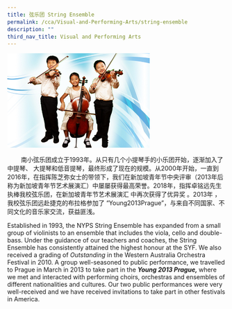 ```yaml
---
title: 弦乐团 String Ensemble
permalink: /cca/Visual-and-Performing-Arts/string-ensemble
description: ""
third_nav_title: Visual and Performing Arts
---
```

<img src="/images/String-Ensemble.jpeg" 
     style="width:65%">


<p>&nbsp; &nbsp; &nbsp; &nbsp; 南小弦乐团成立于1993年。从只有几个小提琴手的小乐团开始，逐渐加入了中提琴、 大提琴和低音提琴，最终形成了现在的规模。从2000年开始，一直到2016年，在指挥陈芝弥女士的带领下，我们在新加坡青年节中央评审（2013年后称为新加坡青年节艺术展演汇）中屡屡获得最高荣誉。2018年，指挥卓铭远先生执棒我校弦乐团，在新加坡青年节艺术展演汇 中再次获得了优异奖 。2013年 ， 我校弦乐团远赴捷克的布拉格参加了 &ldquo;Young2013Prague&rdquo;，与来自不同国家、不同文化的音乐家交流，获益匪浅。</p>
<p>Established in 1993, the NYPS String Ensemble has expanded from a small group of violinists to an ensemble that includes the viola, cello and double-bass. Under the guidance of our teachers and coaches, the String Ensemble has consistently attained the highest honour at the SYF. We also received a grading of&nbsp;<em>Outstanding</em>&nbsp;in the Western Australia Orchestra Festival in 2010. A group well-seasoned to public performance, we travelled to Prague in March in 2013 to take part in the&nbsp;<strong><em>Young 2013 Prague,&nbsp;</em></strong>where we met and interacted with performing choirs, orchestras and ensembles of different nationalities and cultures. Our two public performances were very well-received and we have received invitations to take part in other festivals in America.</p>